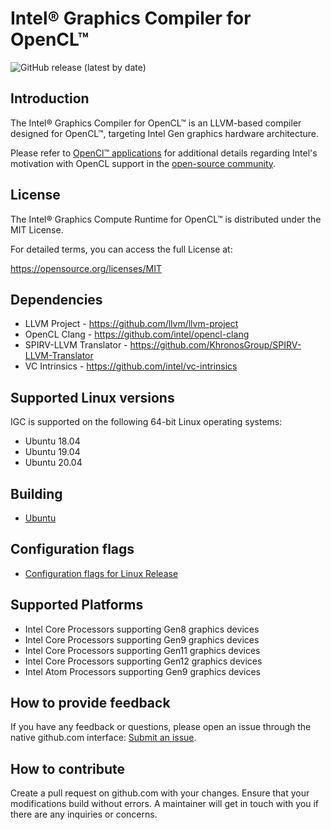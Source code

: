 <!---======================= begin_copyright_notice ============================

Copyright (C) 2019-2021 Intel Corporation

SPDX-License-Identifier: MIT

============================= end_copyright_notice ==========================-->

# Intel&reg; Graphics Compiler for OpenCL&trade;

![GitHub release (latest by date)](https://img.shields.io/github/v/release/intel/intel-graphics-compiler?label=Latest%20release)

## Introduction

The Intel&reg; Graphics Compiler for OpenCL&trade; is an LLVM-based compiler designed for
OpenCL&trade;, targeting Intel Gen graphics hardware architecture.

Please refer to [OpenCl&trade; applications](https://www.intel.com/content/www/us/en/developer/articles/guide/sdk-for-opencl-2017-gsg.html) 
for additional details regarding Intel's motivation with OpenCL support in the [open-source community]( http://01.org/compute-runtime).


## License

The Intel&reg; Graphics Compute Runtime for OpenCL&trade; is distributed under the MIT License.

For detailed terms, you can access the full License at:

https://opensource.org/licenses/MIT

## Dependencies

* LLVM Project -  https://github.com/llvm/llvm-project
* OpenCL Clang - https://github.com/intel/opencl-clang
* SPIRV-LLVM Translator - https://github.com/KhronosGroup/SPIRV-LLVM-Translator
* VC Intrinsics - https://github.com/intel/vc-intrinsics

## Supported Linux versions

IGC is supported on the following 64-bit Linux operating systems:

* Ubuntu 18.04
* Ubuntu 19.04
* Ubuntu 20.04

## Building

* [Ubuntu](https://github.com/intel/intel-graphics-compiler/blob/master/documentation/build_ubuntu.md)

## Configuration flags

* [Configuration flags for Linux Release](https://github.com/intel/intel-graphics-compiler/blob/master/documentation/configuration_flags.md)

## Supported Platforms

* Intel Core Processors supporting Gen8 graphics devices
* Intel Core Processors supporting Gen9 graphics devices
* Intel Core Processors supporting Gen11 graphics devices
* Intel Core Processors supporting Gen12 graphics devices
* Intel Atom Processors supporting Gen9 graphics devices

## How to provide feedback
If you have any feedback or questions, please open an issue through the native github.com interface: [Submit an issue](https://github.com/intel/intel-graphics-compiler/issues).

## How to contribute

Create a pull request on github.com with your changes. Ensure that your modifications build without errors. 
A maintainer will get in touch with you if there are any inquiries or concerns.
